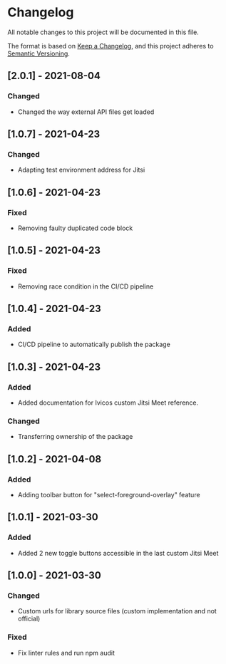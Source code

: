 # Changelog
All notable changes to this project will be documented in this file.

The format is based on [Keep a Changelog](https://keepachangelog.com/en/1.0.0/),
and this project adheres to [Semantic Versioning](https://semver.org/spec/v2.0.0.html).

## [2.0.1] - 2021-08-04
### Changed
- Changed the way external API files get loaded

## [1.0.7] - 2021-04-23
### Changed
- Adapting test environment address for Jitsi

## [1.0.6] - 2021-04-23
### Fixed
- Removing faulty duplicated code block

## [1.0.5] - 2021-04-23
### Fixed
- Removing race condition in the CI/CD pipeline

## [1.0.4] - 2021-04-23
### Added
- CI/CD pipeline to automatically publish the package

## [1.0.3] - 2021-04-23
### Added
- Added documentation for Ivicos custom Jitsi Meet reference.

### Changed
- Transferring ownership of the package

## [1.0.2] - 2021-04-08
### Added
- Adding toolbar button for "select-foreground-overlay" feature

## [1.0.1] - 2021-03-30
### Added
- Added 2 new toggle buttons accessible in the last custom Jitsi Meet

## [1.0.0] - 2021-03-30
### Changed
- Custom urls for library source files (custom implementation and not official)

### Fixed
- Fix linter rules and run npm audit